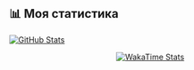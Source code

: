 

## 📊 Моя статистика
[![GitHub Stats](https://github-readme-stats.vercel.app/api?username=huseinmirahmatov&show_icons=true&count_private=true&theme=radical&hide_border=true&bg_color=0d1117&title_color=7A3FF7&icon_color=7A3FF7)](https://github.com/Siyavush1411)

<div align="center">
  
[![WakaTime Stats](https://github-readme-stats.vercel.app/api/wakatime?username=dnneeep&theme=radical&hide_border=true&bg_color=0d1117&title_color=7A3FF7)](https://wakatime.com/@huseinmirahmatov)

</div>

